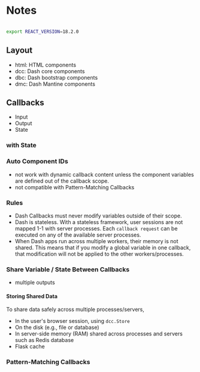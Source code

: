 # Notes

```bash

export REACT_VERSION=18.2.0


```

## Layout

- html: HTML components
- dcc: Dash core components
- dbc: Dash bootstrap components
- dmc: Dash Mantine components

## Callbacks

- Input
- Output
- State

### with State

### Auto Component IDs

- not work with dynamic callback content unless the component variables are defined out of the callback scope.
- not compatible with Pattern-Matching Callbacks

### Rules

- Dash Callbacks must never modify variables outside of their scope.
- Dash is stateless. With a stateless framework, user sessions are not mapped 1-1 with server processes. Each `callback request` can be executed on any of the available server processes.
- When Dash apps run across multiple workers, their memory is not shared. This means that if you modify a global variable in one callback, that modification will not be applied to the other workers/processes.

### Share Variable / State Between Callbacks

- multiple outputs

#### Storing Shared Data

To share data safely across multiple processes/servers,

- In the user's browser session, using `dcc.Store`
- On the disk (e.g., file or database)
- In server-side memory (RAM) shared across processes and servers such as Redis database
- Flask cache

### Pattern-Matching Callbacks
